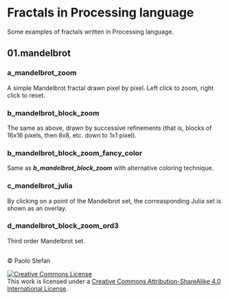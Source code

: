 # Fractals in Processing language

Some examples of fractals written in Processing language.

## 01.mandelbrot

### a_mandelbrot_zoom

A simple Mandelbrot fractal drawn pixel by pixel. Left click to zoom, right click to reset.

### b_mandelbrot_block_zoom

The same as above, drawn by successive refinements (that is, blocks of 16x16 pixels, then 8x8, etc. down to 1x1 pixel).

### b_mandelbrot_block_zoom_fancy_color

Same as ***b_mandelbrot_block_zoom*** with alternative coloring technique.

### c_mandelbrot_julia

By clicking on a point of the Mandelbrot set, the correasponding Julia set is shown as an overlay.

### d_mandelbrot_block_zoom_ord3

Third order Mandelbrot set.

## 

&copy; Paolo Stefan

<a rel="license" href="http://creativecommons.org/licenses/by-sa/4.0/"><img alt="Creative Commons License" style="border-width:0" src="https://i.creativecommons.org/l/by-sa/4.0/80x15.png" /></a><br />This work is licensed under a <a rel="license" href="http://creativecommons.org/licenses/by-sa/4.0/">Creative Commons Attribution-ShareAlike 4.0 International License</a>.
